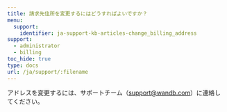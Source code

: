 ```yaml
---
title: 請求先住所を変更するにはどうすればよいですか？
menu:
  support:
    identifier: ja-support-kb-articles-change_billing_address
support:
  - administrator
  - billing
toc_hide: true
type: docs
url: /ja/support/:filename
---
```

アドレスを変更するには、サポートチーム（support@wandb.com）に連絡してください。